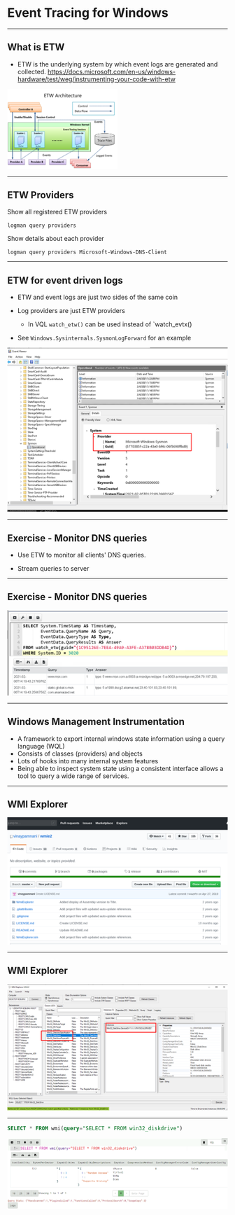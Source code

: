 <!-- .slide: class="title" -->

# Event Tracing for Windows

---

<!-- .slide: class="content small-font" -->

## What is ETW

* ETW is the underlying system by which event logs are generated and collected.
https://docs.microsoft.com/en-us/windows-hardware/test/weg/instrumenting-your-code-with-etw

<img src="etw_arch.png" style="width: 50%"  />

---

<!-- .slide: class="content" -->

## ETW Providers

Show all registered ETW providers

```
logman query providers
```


Show details about each provider

```
logman query providers Microsoft-Windows-DNS-Client
```

---

<!-- .slide: class="content small-font" -->

## ETW for event driven logs

* ETW and event logs are just two sides of the same coin

<div class="container">
<div class="col">

* Log providers are just ETW providers
   * In VQL `watch_etw()` can be used instead of `watch_evtx()

* See `Windows.Sysinternals.SysmonLogForward` for an example

</div>
<div class="col">

![](etw_event_log.png)

</div>

---

<!-- .slide: class="content" -->

## Exercise - Monitor DNS queries

* Use ETW to monitor all clients' DNS queries.

* Stream queries to server

---

<!-- .slide: class="full_screen_diagram" -->

## Exercise - Monitor DNS queries

![](etw_follow_dns.png)

---


<!-- .slide: class="content" -->

## Windows Management Instrumentation

* A framework to export internal windows state information using a query language (WQL)
* Consists of classes (providers) and objects
* Lots of hooks into many internal system features
* Being able to inspect system state using a consistent interface allows a tool to query a wide range of services.


---

<!-- .slide: class="full_screen_diagram" -->

## WMI Explorer

![](wmie_github.png)

---

<!-- .slide: class="full_screen_diagram" -->

## WMI Explorer

![](wmie.png)

---

<!-- .slide: class="full_screen_diagram" -->

```sql
SELECT * FROM wmi(query="SELECT * FROM win32_diskdrive")
```

![](wmi_diskdrive.png)
